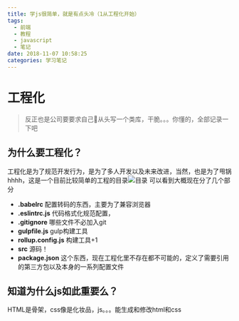 ```yaml
---
title: 学js很简单，就是有点头冷（1从工程化开始）
tags:
  - 前端
  - 教程
  - javascript
  - 笔记
date: 2018-11-07 10:58:25
categories: 学习笔记
---
```

# 工程化
> 反正也是公司要要求自己从头写一个类库，干脆。。。你懂的，全部记录一下吧
## 为什么要工程化？
工程化是为了规范开发行为，是为了多人开发以及未来改进，当然，也是为了甩锅hhhh，这是一个目前比较简单的工程的目录![目录](https://mizuka-blog.oss-cn-shanghai.aliyuncs.com/learn-js/85CDA5F2-2279-438B-B4A9-7C3F7CC74088.png)
可以看到大概现在分了几个部分
* **.babelrc** 配置转码的东西，主要为了兼容浏览器
* **.eslintrc.js** 代码格式化规范配置，
* **.gitignore** 哪些文件不必加入git
* **gulpfile.js** gulp构建工具
* **rollup.config.js** 构建工具+1
* **src** 源码！
* **package.json** 这个东西，现在工程化里不存在都不可能的，定义了需要引用的第三方包以及本身的一系列配置文件

## 知道为什么js如此重要么？
HTML是骨架，css像是化妆品，js。。。能生成和修改html和css